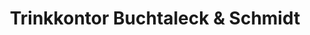 ---
title: "Trinkkontor Buchtaleck & Schmidt"
url: /lollar/trinkkontor-buchtaleck-und-schmidt/
shop: Getränke
---